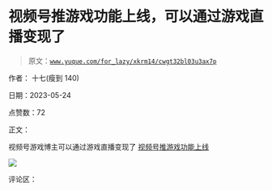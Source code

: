 # 视频号推游戏功能上线，可以通过游戏直播变现了

> 原文：[`www.yuque.com/for_lazy/xkrm14/cwgt32bl03u3ax7p`](https://www.yuque.com/for_lazy/xkrm14/cwgt32bl03u3ax7p)

作者： 十七(瘦到 140)

日期：2023-05-24

点赞数：72

正文：

视频号游戏博主可以通过游戏直播变现了 [视频号推游戏功能上线](https://mp.weixin.qq.com/s/Rdy8HXbki1vcP8SCscTMpA)

![](img/08e8f019f00db5030a647b0566e98938.png)

评论区：

